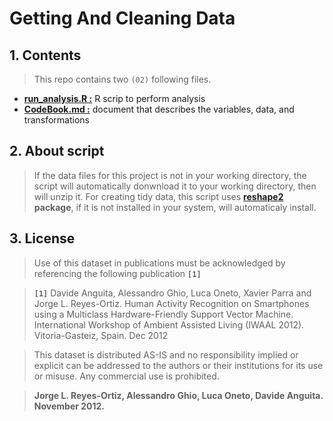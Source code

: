 # Getting And Cleaning Data

## 1. Contents

> This repo contains two `(02)` following files.

- **[run\_analysis.R :](https://github.com/HubertRonald/tinyData/blob/master/run_analysis.R)** R scrip to perform analysis
- **[CodeBook.md :](https://github.com/HubertRonald/tinyData/blob/master/codeBook.md)** document that describes the variables, data, and transformations

## 2. About script

> If the data files for this project is not in your working directory, the script will automatically donwnload it to your working directory, then will unzip it. For creating tidy data, this script uses **[reshape2](https://seananderson.ca/2013/10/19/reshape/) package**, if it is not installed in your system, will automaticaly install.

## 3. License
>Use of this dataset in publications must be acknowledged by referencing the following publication **`[1]`**

>**`[1]`** Davide Anguita, Alessandro Ghio, Luca Oneto, Xavier Parra and Jorge L. Reyes-Ortiz. Human Activity Recognition on Smartphones using a Multiclass Hardware-Friendly Support Vector Machine. International Workshop of Ambient Assisted Living (IWAAL 2012). Vitoria-Gasteiz, Spain. Dec 2012

>This dataset is distributed AS-IS and no responsibility implied or explicit can be addressed to the authors or their institutions for its use or misuse. Any commercial use is prohibited.

>**Jorge L. Reyes-Ortiz, Alessandro Ghio, Luca Oneto, Davide Anguita. November 2012.**
